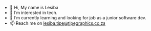 - 👋 Hi, My name is Lesiba
- 👀 I’m interested in tech.
- 🌱 I’m currently learning and looking for job as a junior software dev.
- 📫 Reach me on lesiba.tipe@tipegraphics.co.za

<!---
Lesiba-Tipe/Lesiba-Tipe is a ✨ special ✨ repository because its `README.md` (this file) appears on your GitHub profile.
You can click the Preview link to take a look at your changes.
--->
